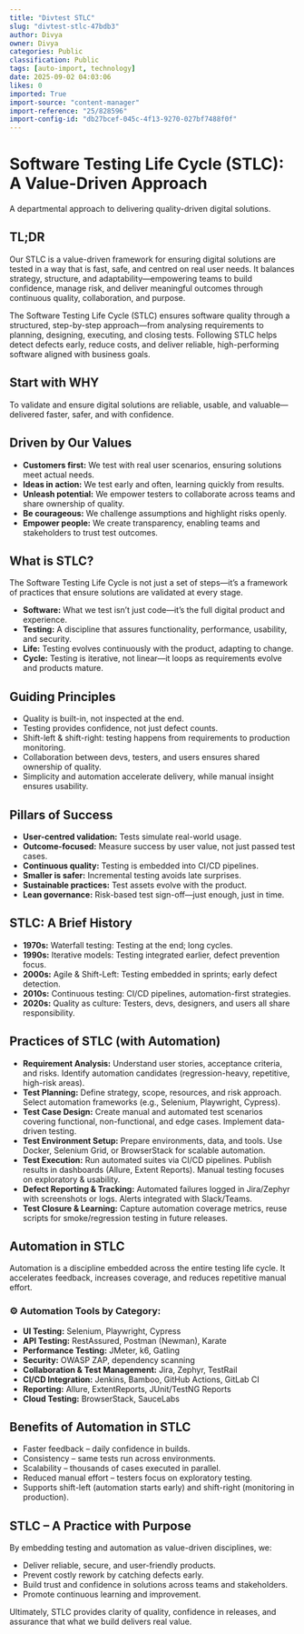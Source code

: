 ```yaml
---
title: "Divtest STLC"
slug: "divtest-stlc-47bdb3"
author: Divya
owner: Divya
categories: Public
classification: Public
tags: [auto-import, technology]
date: 2025-09-02 04:03:06
likes: 0
imported: True 
import-source: "content-manager"
import-reference: "25/828596"
import-config-id: "db27bcef-045c-4f13-9270-027bf7488f0f"
---
```


# Software Testing Life Cycle (STLC): A Value-Driven Approach

A departmental approach to delivering quality-driven digital solutions.

## TL;DR
Our STLC is a value-driven framework for ensuring digital solutions are tested in a way that is fast, safe, and centred on real user needs. It balances strategy, structure, and adaptability—empowering teams to build confidence, manage risk, and deliver meaningful outcomes through continuous quality, collaboration, and purpose.

The Software Testing Life Cycle (STLC) ensures software quality through a structured, step-by-step approach—from analysing requirements to planning, designing, executing, and closing tests. Following STLC helps detect defects early, reduce costs, and deliver reliable, high-performing software aligned with business goals.

## Start with WHY
To validate and ensure digital solutions are reliable, usable, and valuable—delivered faster, safer, and with confidence.

## Driven by Our Values
- **Customers first:** We test with real user scenarios, ensuring solutions meet actual needs.
- **Ideas in action:** We test early and often, learning quickly from results.
- **Unleash potential:** We empower testers to collaborate across teams and share ownership of quality.
- **Be courageous:** We challenge assumptions and highlight risks openly.
- **Empower people:** We create transparency, enabling teams and stakeholders to trust test outcomes.

## What is STLC?
The Software Testing Life Cycle is not just a set of steps—it’s a framework of practices that ensure solutions are validated at every stage.
- **Software:** What we test isn’t just code—it’s the full digital product and experience.
- **Testing:** A discipline that assures functionality, performance, usability, and security.
- **Life:** Testing evolves continuously with the product, adapting to change.
- **Cycle:** Testing is iterative, not linear—it loops as requirements evolve and products mature.

## Guiding Principles
- Quality is built-in, not inspected at the end.
- Testing provides confidence, not just defect counts.
- Shift-left & shift-right: testing happens from requirements to production monitoring.
- Collaboration between devs, testers, and users ensures shared ownership of quality.
- Simplicity and automation accelerate delivery, while manual insight ensures usability.

## Pillars of Success
- **User-centred validation:** Tests simulate real-world usage.
- **Outcome-focused:** Measure success by user value, not just passed test cases.
- **Continuous quality:** Testing is embedded into CI/CD pipelines.
- **Smaller is safer:** Incremental testing avoids late surprises.
- **Sustainable practices:** Test assets evolve with the product.
- **Lean governance:** Risk-based test sign-off—just enough, just in time.

## STLC: A Brief History
- **1970s:** Waterfall testing: Testing at the end; long cycles.
- **1990s:** Iterative models: Testing integrated earlier, defect prevention focus.
- **2000s:** Agile & Shift-Left: Testing embedded in sprints; early defect detection.
- **2010s:** Continuous testing: CI/CD pipelines, automation-first strategies.
- **2020s:** Quality as culture: Testers, devs, designers, and users all share responsibility.

## Practices of STLC (with Automation)
- **Requirement Analysis:** Understand user stories, acceptance criteria, and risks. Identify automation candidates (regression-heavy, repetitive, high-risk areas).
- **Test Planning:** Define strategy, scope, resources, and risk approach. Select automation frameworks (e.g., Selenium, Playwright, Cypress).
- **Test Case Design:** Create manual and automated test scenarios covering functional, non-functional, and edge cases. Implement data-driven testing.
- **Test Environment Setup:** Prepare environments, data, and tools. Use Docker, Selenium Grid, or BrowserStack for scalable automation.
- **Test Execution:** Run automated suites via CI/CD pipelines. Publish results in dashboards (Allure, Extent Reports). Manual testing focuses on exploratory & usability.
- **Defect Reporting & Tracking:** Automated failures logged in Jira/Zephyr with screenshots or logs. Alerts integrated with Slack/Teams.
- **Test Closure & Learning:** Capture automation coverage metrics, reuse scripts for smoke/regression testing in future releases.

## Automation in STLC
Automation is a discipline embedded across the entire testing life cycle. It accelerates feedback, increases coverage, and reduces repetitive manual effort.

### ⚙️ Automation Tools by Category:
- **UI Testing:** Selenium, Playwright, Cypress
- **API Testing:** RestAssured, Postman (Newman), Karate
- **Performance Testing:** JMeter, k6, Gatling
- **Security:** OWASP ZAP, dependency scanning
- **Collaboration & Test Management:** Jira, Zephyr, TestRail
- **CI/CD Integration:** Jenkins, Bamboo, GitHub Actions, GitLab CI
- **Reporting:** Allure, ExtentReports, JUnit/TestNG Reports
- **Cloud Testing:** BrowserStack, SauceLabs

## Benefits of Automation in STLC
- Faster feedback – daily confidence in builds.
- Consistency – same tests run across environments.
- Scalability – thousands of cases executed in parallel.
- Reduced manual effort – testers focus on exploratory testing.
- Supports shift-left (automation starts early) and shift-right (monitoring in production).

## STLC – A Practice with Purpose
By embedding testing and automation as value-driven disciplines, we:
- Deliver reliable, secure, and user-friendly products.
- Prevent costly rework by catching defects early.
- Build trust and confidence in solutions across teams and stakeholders.
- Promote continuous learning and improvement.

Ultimately, STLC provides clarity of quality, confidence in releases, and assurance that what we build delivers real value.